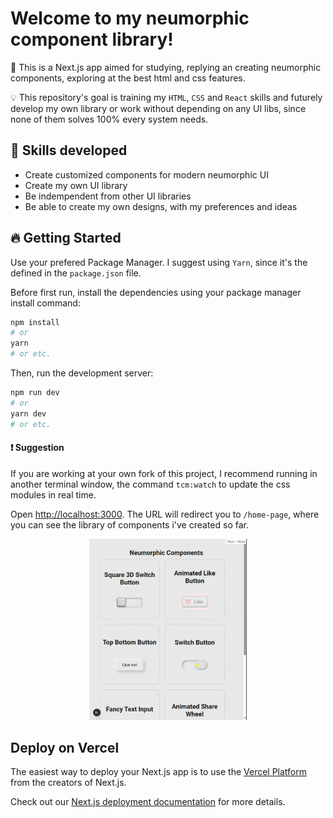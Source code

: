 # Welcome to my neumorphic component library!
📖 This is a Next.js app aimed for studying, replying an creating neumorphic components, exploring at the best html and css features.

💡 This repository's goal is training my `HTML`, `CSS` and `React` skills
and futurely develop my own library or work without depending on any
UI libs, since none of them solves 100% every system needs.

## 🔨 Skills developed

- Create customized components for modern neumorphic UI
- Create my own UI library
- Be indempendent from other UI libraries
- Be able to create my own designs, with my preferences and ideas

## 🔥 Getting Started

Use your prefered Package Manager. I suggest using `Yarn`, since it's the defined
in the `package.json` file.

Before first run, install the dependencies using your package manager install command:
```bash
npm install
# or
yarn
# or etc.
```

Then, run the development server:
```bash
npm run dev
# or
yarn dev
# or etc.
```

#### ❗ Suggestion

If you are working at your own fork of this project, I recommend running in 
another terminal window, the command `tcm:watch` to update the css modules in 
real time.

Open [http://localhost:3000](http://localhost:3000). The URL will redirect you to 
`/home-page`, where you can see the library of components i've created so far.

<p align="center">
    <img src="./assets/gif/lib-show-2025-07-28.gif" alt="Neumorphic Components Lib" width="50%" />
</p>


## Deploy on Vercel

The easiest way to deploy your Next.js app is to use the [Vercel Platform](https://vercel.com/new?utm_medium=default-template&filter=next.js&utm_source=create-next-app&utm_campaign=create-next-app-readme) from the creators of Next.js.

Check out our [Next.js deployment documentation](https://nextjs.org/docs/app/building-your-application/deploying) for more details.

